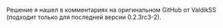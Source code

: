 Решение я нашел в комментариях на оригинальном GitHub от ValdikSS (подходит только для последней версии 0.2.3rc3-2).

